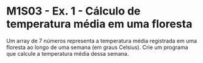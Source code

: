 # M1S03 - Ex. 1 - Cálculo de temperatura média em uma floresta

Um array de 7 números representa a temperatura média registrada em uma floresta ao longo de uma semana (em graus Celsius). Crie um programa que calcule a temperatura média dessa semana.

